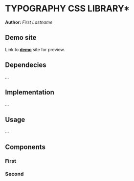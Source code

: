 # TYPOGRAPHY CSS LIBRARY*
**Author:** *First Lastname*
## Demo site
Link to **[demo](http://sarajuliefrajtova.github.io/typography/)** site for preview.
## Dependecies
...
## Implementation
...
## Usage
...
## Components
### First
### Second
